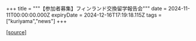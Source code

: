 +++
title = """【参加者募集】フィンランド交換留学報告会"""
date = 2024-11-11T00:00:00.000Z
expiryDate = 2024-12-16T17:19:18.115Z
tags = ["kuriyama","news"]
+++


[[source]](https://www.town.kuriyama.hokkaido.jp/site/kaigofukushi/29313.html)
